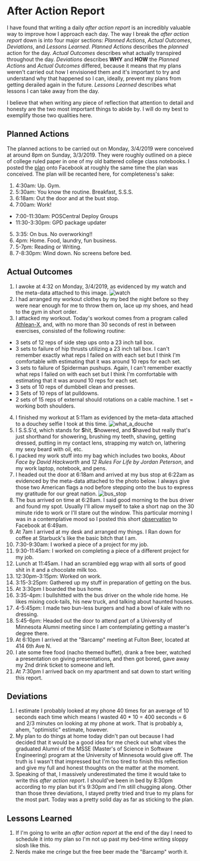 # After Action Report
I have found that writing a daily *after action report* is an incredibly valuable way to improve how I approach each day. The way I break the *after action report* down is into four major sections: *Planned Actions*, *Actual Outcomes*, *Deviations*, and *Lessons Learned*. *Planned Actions* describes the *planned* action for the day. *Actual Outcomes* describes what actually transpired throughout the day. *Deviations* describes **WHY** and **HOW** the *Planned Actions* and *Actual Outcomes* differed, because it means that my plans weren't carried out how I envisioned them and it's important to try and understand why that happened so I can, ideally, prevent my plans from getting derailed again in the future. *Lessons Learned* describes what lessons I can take away from the day.

I believe that when writing any piece of reflection that attention to detail and honesty are the two most important things to abide by. I will do my best to exemplify those two qualities here.

## Planned Actions
The planned actions to be carried out on Monday, 3/4/2019 were conceived at around 8pm on Sunday, 3/3/2019. They were roughly outlined on a piece of college ruled paper in one of my old battered college class notebooks. I posted the [plan](https://www.facebook.com/100004146905580/posts/1272671719547713?sfns=mo) onto Facebook at roughly the same time the plan was conceived. The plan will be recanted here, for completeness's sake:
1. 4:30am: Up. Gym.
2. 5:30am: You know the routine. Breakfast, S.S.S.
3. 6:18am: Out the door and at the bust stop.
4. 7:00am: Work!
  * 7:00-11:30am: POSCentral Deploy Groups
  * 11:30-3:30pm: GPD package updater
5. 3:35: On bus. No overworking!!
6. 4pm: Home. Food, laundry, fun business.
7. 5-7pm: Reading or Writing.
8. 7-8:30pm: Wind down. No screens before bed.

## Actual Outcomes
1. I awoke at 4:32 on Monday, 3/4/2019, as evidenced by my watch and the meta-data attached to this image.
![watch](/assets/after_action_report/watch.JPG)
2. I had arranged my workout clothes by my bed the night before so they were near enough for me to throw them on, lace up my shoes, and head to the gym in short order.
3. I attacked my workout. Today's workout comes from a program called [Athlean-X](https://www.youtube.com/user/JDCav24), and, with no more than 30 seconds of rest in between exercises, consisted of the following routine:
  * 3 sets of 12 reps of side step ups onto a 23 inch tall box.  
  * 3 sets to failure of hip thrusts utilizing a 23 inch tall box. I can't remember exactly what reps I failed on with each set but I think I'm comfortable with estimating that it was around 10 reps for each set.
  * 3 sets to failure of Spiderman pushups. Again, I can't remember exactly what reps I failed on with each set but I think I'm comfortable with estimating that it was around 10 reps for each set.
  * 3 sets of 10 reps of dumbbell clean and presses.
  * 3 Sets of 10 reps of lat pulldowns.
  * 2 sets of 15 reps of external should rotations on a cable machine. 1 set = working both shoulders.
4. I finished my workout at 5:11am as evidenced by the meta-data attached to a douchey selfie I took at this time.
![what_a_douche](/assets/after_action_report/what_a_douche.jpg)
5. I S.S.S'd, which stands for **S**hit, **S**howered, and **S**haved but really that's just shorthand for showering, brushing my teeth, shaving, getting dressed, putting in my contact lens, strapping my watch on, lathering my sexy beard with oil, etc.
6. I packed my work stuff into my bag which includes two books, *About Face by David Hackworth* and *12 Rules For Life by Jordan Peterson*, and my work laptop, notebook, and pens.
7. I headed out the door at 6:18am and arrived at my bus stop at 6:22am as evidenced by the meta-data attached to the photo below. I always give those two American flags a nod before stepping onto the bus to express my gratitude for our great nation.
![bus_stop](/assets/after_action_report/bus_stop.JPG)
8. The bus arrived on time at 6:28am. I said good morning to the bus driver and found my spot. Usually I'll allow myself to take a short nap on the 30 minute ride to work or I'll stare out the window. This particular morning I was in a contemplative mood so I posted this short [observation](https://www.facebook.com/100004146905580/posts/1272952679519617?sfns=mo) to Facebook at 6:49am.
9. At 7am I arrived at my desk and arranged my things. I Ran down for coffee at Starbuck's like the basic bitch that I am.
10. 7:30-9:30am: I worked a piece of a project for my job.
11. 9:30-11:45am: I worked on completing a piece of a different project for my job.
12. Lunch at 11:45am. I had an scrambled egg wrap with all sorts of good shit in it and a chocolate milk too.
13. 12:30pm-3:15pm: Worked on work.
14. 3:15-3:25pm: Gathered up my stuff in preparation of getting on the bus.
15. At 3:30pm I boarded the bus home.
16. 3:35-4pm: I bullshitted with the bus driver on the whole ride home. He likes mixing cock-tails, his new truck, and talking about haunted houses.
17. 4-5:45pm: I made two bun-less burgers and had a bowl of kale with no dressing.
18. 5:45-6pm: Headed out the door to attend part of a University of Minnesota Alumni meeting since I am contemplating getting a master's degree there.
19. At 6:10pm I arrived at the "Barcamp" meeting at Fulton Beer, located at 414 6th Ave N.
20. I ate some free food (nacho themed buffet), drank a free beer, watched a presentation on giving presentations, and then got bored, gave away my 2nd drink ticket to someone and left.
21. At 7:30pm I arrived back on my apartment and sat down to start writing this report.

## Deviations
1. I estimate I probably looked at my phone 40 times for an average of 10 seconds each time which means I wasted 40 * 10 = 400 seconds = 6 and 2/3 minutes on looking at my phone at work. That is probably a, ahem, "optimistic" estimate, however.
2. My plan to do things at home today didn't pan out because I had decided that it would be a good idea for me check out what vibes the graduated Alumni of the MSSE (Master's of Science in Software Engineering) program at the University of Minnesota would give off. The truth is I wasn't that impressed but I'm too tired to finish this reflection and give my full and honest thoughts on the matter at the moment.
3. Speaking of that, I massively underestimated the time it would take to write this *after action report*. I should've been in bed by 8:30pm according to my plan but it's 9:30pm and I'm still chugging along.
Other than those three deviations, I stayed pretty tried and true to my plans for the most part. Today was a pretty solid day as far as sticking to the plan.

## Lessons Learned
1. If I'm going to write an *after action report* at the end of the day I need to schedule it into my plan so I'm not up past my bed-time writing sloppy slosh like this.
2. Nerds make me cringe but the free beer made the "Barcamp" worth it.

